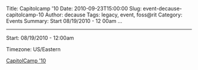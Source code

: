 Title: Capitolcamp '10
Date: 2010-09-23T15:00:00
Slug: event-decause-capitolcamp-10
Author: decause
Tags: legacy, event, foss@rit
Category: Events
Summary: Start  08/19/2010 - 12 00am ... 

---
Start: 08/19/2010 - 12:00am

Timezone: US/Eastern

[CapitolCamp '10](http://blog.capitolcamp.org)

